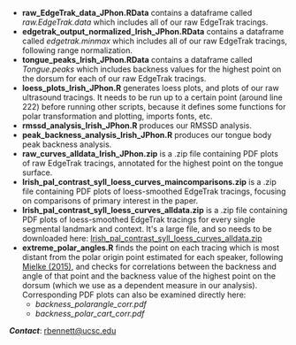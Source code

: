 - **raw_EdgeTrak_data_JPhon.RData** contains a dataframe called *raw.EdgeTrak.data* which includes all of our raw EdgeTrak tracings.
- **edgetrak_output_normalized_Irish_JPhon.RData** contains a dataframe called *edgetrak.minmax* which includes all of our raw EdgeTrak tracings, following range normalization.
- **tongue_peaks_Irish_JPhon.RData** contains a dataframe called *Tongue.peaks* which includes backness values for the highest point on the dorsum for each of our raw EdgeTrak tracings.
- **loess_plots_Irish_JPhon.R** generates loess plots, and plots of our raw ultrasound tracings. It needs to be run up to a certain point (around line 222) before running other scripts, because it defines some functions for polar transformation and plotting, imports fonts, etc.
- **rmssd_analysis_Irish_JPhon.R** produces our RMSSD analysis.
- **peak_backness_analysis_Irish_JPhon.R** produces our tongue body peak backness analysis.
- **raw_curves_alldata_Irish_JPhon.zip** is a .zip file containing PDF plots of raw EdgeTrak tracings, annotated for the highest point on the tongue surface.
- **Irish_pal_contrast_syll_loess_curves_maincomparisons.zip** is a .zip file containing PDF plots of loess-smoothed EdgeTrak tracings, focusing on comparisons of primary interest in the paper.
- **Irish_pal_contrast_syll_loess_curves_alldata.zip** is a .zip file containing PDF plots of loess-smoothed EdgeTrak tracings for every single segmental landmark and context. It's a large file, and so needs to be downloaded here: [Irish_pal_contrast_syll_loess_curves_alldata.zip](https://www.dropbox.com/s/4z3fbnu7paj28u4/Irish_pal_contrast_syll_loess_curves_alldata.zip?dl=1)
- **extreme_polar_angles.R** finds the point on each tracing which is most distant from the polar origin point estimated for each speaker, following [Mielke (2015)](
https://doi.org/10.1121/1.4919346), and checks for correlations between the backness and angle of that point and the backness value of the highest point on the dorsum (which we use as a dependent measure in our analysis). Corresponding PDF plots can also be examined directly here:
  - *backness_polarangle_corr.pdf*
  - *backness_polar_cart_corr.pdf*
  
***Contact***: rbennett@ucsc.edu
